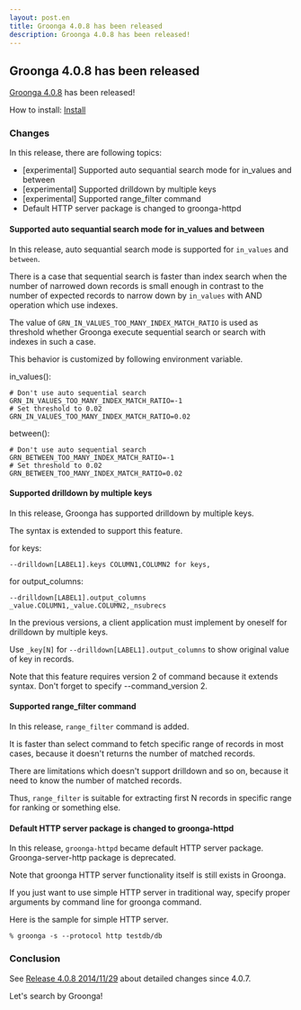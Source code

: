 ```yaml
---
layout: post.en
title: Groonga 4.0.8 has been released
description: Groonga 4.0.8 has been released!
---
```


## Groonga 4.0.8 has been released

[Groonga 4.0.8](/docs/news.html#release-4-0-8) has been released!

How to install: [Install](/docs/install.html)

### Changes

In this release, there are following topics:

  * [experimental] Supported auto sequantial search mode for in_values and between
  * [experimental] Supported drilldown by multiple keys
  * [experimental] Supported range_filter command
  * Default HTTP server package is changed to groonga-httpd

#### Supported auto sequantial search mode for in_values and between

In this release, auto sequantial search mode is supported for `in_values` and `between`.

There is a case that sequential search is faster than index search when the number of narrowed down records is small enough in contrast to the number of expected records to narrow down by `in_values` with AND operation which use indexes.

The value of `GRN_IN_VALUES_TOO_MANY_INDEX_MATCH_RATIO` is used as threshold whether Groonga execute sequential search or search with indexes in such a case.

This behavior is customized by following environment variable.

in_values():

    # Don't use auto sequential search
    GRN_IN_VALUES_TOO_MANY_INDEX_MATCH_RATIO=-1
    # Set threshold to 0.02
    GRN_IN_VALUES_TOO_MANY_INDEX_MATCH_RATIO=0.02

between():

    # Don't use auto sequential search
    GRN_BETWEEN_TOO_MANY_INDEX_MATCH_RATIO=-1
    # Set threshold to 0.02
    GRN_BETWEEN_TOO_MANY_INDEX_MATCH_RATIO=0.02

#### Supported drilldown by multiple keys

In this release, Groonga has supported drilldown by multiple keys.

The syntax is extended to support this feature.

for keys:

    --drilldown[LABEL1].keys COLUMN1,COLUMN2 for keys,

for output_columns:

    --drilldown[LABEL1].output_columns _value.COLUMN1,_value.COLUMN2,_nsubrecs

In the previous versions, a client application must implement by oneself for drilldown by multiple keys.

Use `_key[N]` for `--drilldown[LABEL1].output_columns` to show original value of key in records.

Note that this feature requires version 2 of command because it extends syntax. Don't forget to specify --command_version 2.

#### Supported range_filter command

In this release, `range_filter` command is added.

It is faster than select command to fetch specific range of records in most cases, because it doesn't returns the number of matched records.

There are limitations which doesn't support drilldown and so on, because it need to know the number of matched records.

Thus, `range_filter` is suitable for extracting first N records in specific range
for ranking or something else.

#### Default HTTP server package is changed to groonga-httpd

In this release, `groonga-httpd` became default HTTP server package. Groonga-server-http package is deprecated.

Note that groonga HTTP server functionality itself is still exists in Groonga.

If you just want to use simple HTTP server in traditional way, specify proper arguments by command line for groonga command.

Here is the sample for simple HTTP server.

    % groonga -s --protocol http testdb/db

### Conclusion

See [Release 4.0.8 2014/11/29](/docs/news.html#release-4-0-8) about detailed changes since 4.0.7.

Let's search by Groonga!
